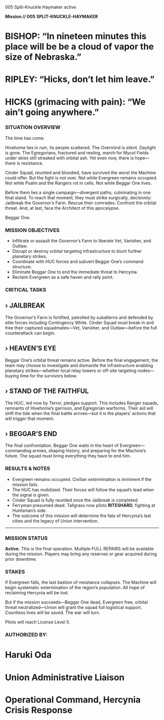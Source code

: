 005
Split-Knuckle Haymaker
active

**Mission // 005**
**SPLIT-KNUCKLE-HAYMAKER**

# BISHOP: “In nineteen minutes this place will be be a cloud of vapor the size of Nebraska.”

# RIPLEY: “Hicks, don’t let him leave.”

# HICKS (grimacing with pain): “We ain’t going anywhere.”

### SITUATION OVERVIEW

The time has come.

Hivehome lies in ruin, its people scattered. The Overmind is silent. Daylight is gone. The Egregorians, fractured and reeling, march for Mycol Fields under skies still streaked with orbital ash. Yet even now, there is hope—there is resistance.

Cinder Squad, reunited and bloodied, have survived the worst the Machine could offer. But the fight is not over. Not while Evergreen remains occupied. Not while Psalm and the Rangers rot in cells. Not while Beggar One lives.

Before them lies a single campaign—divergent paths, culminating in one final stand. To reach that moment, they must strike surgically, decisively: Jailbreak the Governor’s Farm. Rescue their comrades. Confront the orbital threat. And, at last, face the Architect of this apocalypse.

Beggar One.

### MISSION OBJECTIVES

- Infiltrate or assault the Governor’s Farm to liberate Vet, Vanisher, and Outlaw.
- Disrupt or destroy orbital targeting infrastructure to blunt further planetary strikes.
- Coordinate with HUC forces and subvert Beggar One’s command structure.
- Eliminate Beggar One to end the immediate threat to Hercynia.
- Reclaim Evergreen as a safe haven and rally point.

### CRITICAL TASKS

## › **JAILBREAK**

The Governor’s Farm is fortified, patrolled by subalterns and defended by elite forces including Contingency White. Cinder Squad must break in and free their captured squadmates—Vet, Vanisher, and Outlaw—before the full counterattack can begin.

## › **HEAVEN’S EYE**

Beggar One’s orbital threat remains active. Before the final engagement, the team may choose to investigate and dismantle the infrastructure enabling planetary strikes—whether local relay towers or off-site targeting nodes—buying time for the survivors below.

## › **STAND OF THE FAITHFUL**

The HUC, led now by Terror, pledges support. This includes Ranger squads, remnants of Hivehome’s garrison, and Egregorian warforms. Their aid will shift the tide when the final battle arrives—but it is the players’ actions that will trigger that moment.

## › **BEGGAR’S END**

The final confrontation. Beggar One waits in the heart of Evergreen—commanding armies, shaping history, and preparing for the Machine’s future. The squad must bring everything they have to end him.

### RESULTS & NOTES

* Evergreen remains occupied. Civilian extermination is imminent if the mission fails.
* The HUC has mobilized. Their forces will follow the squad’s lead when the signal is given.
* Cinder Squad is fully reunited once the Jailbreak is completed.
* Ferryman presumed dead. Tallgrass now pilots **RITESHARD**, fighting at Huntsman’s side.
* The outcome of this mission will determine the fate of Hercynia’s last cities and the legacy of Union intervention.

---

### MISSION STATUS

**Active.**
This is the final operation. Multiple FULL REPAIRS will be available during the mission. Players may bring any reserves or gear acquired during prior downtime.

### STAKES

If Evergreen falls, the last bastion of resistance collapses. The Machine will begin systematic extermination of the region’s population. All hope of reclaiming Hercynia will be lost.

But if the mission succeeds—Beggar One dead, Evergreen free, orbital threat neutralized—Union will grant the squad full logistical support. Countless lives will be saved. The war will turn.

Pilots will reach License Level 5.

### AUTHORIZED BY:

# **Haruki Oda**
# Union Administrative Liaison
# Operational Command, Hercynia Crisis Response
